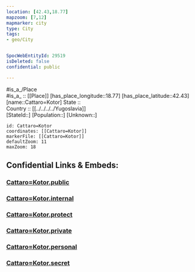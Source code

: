 ```yaml
---
location: [42.43,18.77] 
mapzoom: [7,12] 
mapmarker: city 
type: City
tags:
- geo/City


SpocWebEntityId: 29519
isDeleted: false
confidential: public

---
```

#is_a_/Place  
#is_a_ :: [[Place]] 
[has_place_longitude::18.77] 
[has_place_latitude::42.43] 
[name::Cattaro=Kotor] 
State ::  
Country :: [[../../../../Yugoslavia]]  
[StateId::] 
[Population::] 
[Unknown::] 


```leaflet
id: Cattaro=Kotor
coordinates: [[Cattaro=Kotor]] 
markerFile: [[Cattaro=Kotor]] 
defaultZoom: 11 
maxZoom: 18
```


## Confidential Links & Embeds: 

### [Cattaro=Kotor.public](/_public/\Earth\Continent\Europe\Europe~South\Montenegro\Municipalities~Montenegro\Cetinje\CityCattaro=Kotor.public.md) 

### [Cattaro=Kotor.internal](/_internal/\Earth\Continent\Europe\Europe~South\Montenegro\Municipalities~Montenegro\Cetinje\CityCattaro=Kotor.internal.md) 

### [Cattaro=Kotor.protect](/_protect/\Earth\Continent\Europe\Europe~South\Montenegro\Municipalities~Montenegro\Cetinje\CityCattaro=Kotor.protect.md) 

### [Cattaro=Kotor.private](/_private/\Earth\Continent\Europe\Europe~South\Montenegro\Municipalities~Montenegro\Cetinje\CityCattaro=Kotor.private.md) 

### [Cattaro=Kotor.personal](/_personal/\Earth\Continent\Europe\Europe~South\Montenegro\Municipalities~Montenegro\Cetinje\CityCattaro=Kotor.personal.md) 

### [Cattaro=Kotor.secret](/_secret/\Earth\Continent\Europe\Europe~South\Montenegro\Municipalities~Montenegro\Cetinje\CityCattaro=Kotor.secret.md)

